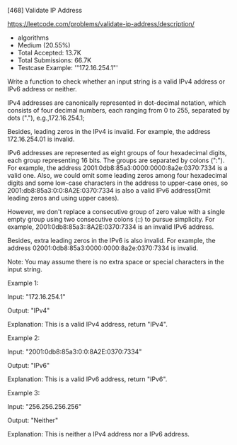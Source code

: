 [468] Validate IP Address  

https://leetcode.com/problems/validate-ip-address/description/

* algorithms
* Medium (20.55%)
* Total Accepted:    13.7K
* Total Submissions: 66.7K
* Testcase Example:  '"172.16.254.1"'


Write a function to check whether an input string is a valid IPv4 address or IPv6 address or neither.



IPv4 addresses are canonically represented in dot-decimal notation, which consists of four decimal numbers, each ranging from 0 to 255, separated by dots ("."), e.g.,172.16.254.1;



Besides, leading zeros in the IPv4 is invalid. For example, the address 172.16.254.01 is invalid.



IPv6 addresses are represented as eight groups of four hexadecimal digits, each group representing 16 bits. The groups are separated by colons (":"). For example, the address 2001:0db8:85a3:0000:0000:8a2e:0370:7334 is a valid one. Also, we could omit some leading zeros among four hexadecimal digits and some low-case characters in the address to upper-case ones, so 2001:db8:85a3:0:0:8A2E:0370:7334 is also a valid IPv6 address(Omit leading zeros and using upper cases).




However, we don't replace a consecutive group of zero value with a single empty group using two consecutive colons (::) to pursue simplicity. For example, 2001:0db8:85a3::8A2E:0370:7334 is an invalid IPv6 address.



Besides, extra leading zeros in the IPv6 is also invalid. For example, the address 02001:0db8:85a3:0000:0000:8a2e:0370:7334 is invalid.



Note:
You may assume there is no extra space or special characters in the input string.


Example 1:

Input: "172.16.254.1"

Output: "IPv4"

Explanation: This is a valid IPv4 address, return "IPv4".




Example 2:

Input: "2001:0db8:85a3:0:0:8A2E:0370:7334"

Output: "IPv6"

Explanation: This is a valid IPv6 address, return "IPv6".



Example 3:

Input: "256.256.256.256"

Output: "Neither"

Explanation: This is neither a IPv4 address nor a IPv6 address.


